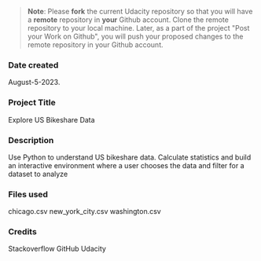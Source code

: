 >**Note**: Please **fork** the current Udacity repository so that you will have a **remote** repository in **your** Github account. Clone the remote repository to your local machine. Later, as a part of the project "Post your Work on Github", you will push your proposed changes to the remote repository in your Github account.

### Date created
August-5-2023.

### Project Title
Explore US Bikeshare Data 

### Description
Use Python to understand US bikeshare data. Calculate statistics and build an interactive environment where a user chooses the data and filter for a dataset to analyze

### Files used
chicago.csv
new_york_city.csv
washington.csv

### Credits
Stackoverflow
GitHub
Udacity

